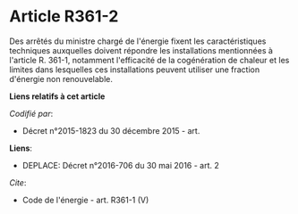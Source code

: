 # Article R361-2

Des arrêtés du ministre chargé de l'énergie fixent les caractéristiques techniques auxquelles doivent répondre les
installations mentionnées à l'article R. 361-1, notamment l'efficacité de la cogénération de chaleur et les limites dans
lesquelles ces installations peuvent utiliser une fraction d'énergie non renouvelable.

**Liens relatifs à cet article**

_Codifié par_:

  - Décret n°2015-1823 du 30 décembre 2015 - art.

**Liens**:

  - DEPLACE: Décret n°2016-706 du 30 mai 2016 - art. 2

_Cite_:

  - Code de l'énergie - art. R361-1 (V)
